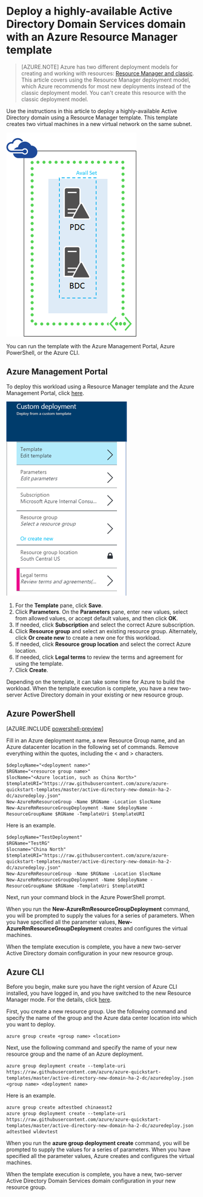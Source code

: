 <!-- deleted in Global -->

<properties
	pageTitle="Highly-available Active Directory Domain Services ARM template | Azure"
	description="Easily deploy two servers acting as Active Directory Domain Services domain controllers with a Resource Manager Template and the Azure Management Portal, Azure PowerShell, or the Azure CLI."
	services="virtual-machines"
	documentationCenter=""
	authors="davidmu1"
	manager="timlt"
	editor=""
	tags="azure-resource-manager"/>

<tags
	ms.service="virtual-machines"
	ms.date="01/07/2016"
	wacn.date=""/>


# Deploy a highly-available Active Directory Domain Services domain with an Azure Resource Manager template

> [AZURE.NOTE] Azure has two different deployment models for creating and working with resources:  [Resource Manager and classic](/documentation/articles/resource-manager-deployment-model/).  This article covers using the Resource Manager deployment model, which Azure recommends for most new deployments instead of the classic deployment model. You can't create this resource with the classic deployment model.

Use the instructions in this article to deploy a highly-available Active Directory domain using a Resource Manager template. This template creates two virtual machines in a new virtual network on the same subnet.

![](./media/virtual-machines-workload-template-ad-domain/two-server-ad.png)

You can run the template with the Azure Management Portal, Azure PowerShell, or the Azure CLI.

## Azure Management Portal

To deploy this workload using a Resource Manager template and the Azure Management Portal, click [here](https://manage.windowsazure.cn/#create/Microsoft.Template/uri/https%3A%2F%2Fraw.githubusercontent.com%2FAzure%2Fazure-quickstart-templates%2Fmaster%2Factive-directory-new-domain-ha-2-dc%2Fazuredeploy.json).

![](./media/virtual-machines-workload-template-ad-domain/azure-portal-template.png)

1.	For the **Template** pane, click **Save**.
2.	Click **Parameters**. On the **Parameters** pane, enter new values, select from allowed values, or accept default values, and then click **OK**.
3.	If needed, click **Subscription** and select the correct Azure subscription.
4.	Click **Resource group** and select an existing resource group. Alternately, click **Or create new** to create a new one for this workload.
5.	If needed, click **Resource group location** and select the correct Azure location.
6.	If needed, click **Legal terms** to review the terms and agreement for using the template.
7.	Click **Create**.

Depending on the template, it can take some time for Azure to build the workload. When the template execution is complete, you have a new two-server Active Directory domain in your existing or new resource group.

## Azure PowerShell

[AZURE.INCLUDE [powershell-preview](../../includes/powershell-preview-inline-include.md)]

Fill in an Azure deployment name, a new Resource Group name, and an Azure datacenter location in the following set of commands. Remove everything within the quotes, including the < and > characters.

	$deployName="<deployment name>"
	$RGName="<resource group name>"
	$locName="<Azure location, such as China North>"
	$templateURI="https://raw.githubusercontent.com/azure/azure-quickstart-templates/master/active-directory-new-domain-ha-2-dc/azuredeploy.json"
	New-AzureRmResourceGroup -Name $RGName -Location $locName
	New-AzureRmResourceGroupDeployment -Name $deployName -ResourceGroupName $RGName -TemplateUri $templateURI

Here is an example.

	$deployName="TestDeployment"
	$RGName="TestRG"
	$locname="China North"
	$templateURI="https://raw.githubusercontent.com/azure/azure-quickstart-templates/master/active-directory-new-domain-ha-2-dc/azuredeploy.json"
	New-AzureRmResourceGroup -Name $RGName -Location $locName
	New-AzureRmResourceGroupDeployment -Name $deployName -ResourceGroupName $RGName -TemplateUri $templateURI

Next, run your command block in the Azure PowerShell prompt.

When you run the **New-AzureRmResourceGroupDeployment** command, you will be prompted to supply the values for a series of parameters. When you have specified all the parameter values, **New-AzureRmResourceGroupDeployment** creates and configures the virtual machines.

When the template execution is complete, you have a new two-server Active Directory domain configuration in your new resource group.

## Azure CLI

Before you begin, make sure you have the right version of Azure CLI installed, you have logged in, and you have switched to the new Resource Manager mode. For the details, click [here](/documentation/articles/virtual-machines-deploy-rmtemplates-azure-cli/#getting-ready).

First, you create a new resource group. Use the following command and specify the name of the group and the Azure data center location into which you want to deploy.

	azure group create <group name> <location>

Next, use the following command and specify the name of your new resource group and the name of an Azure deployment.

	azure group deployment create --template-uri https://raw.githubusercontent.com/azure/azure-quickstart-templates/master/active-directory-new-domain-ha-2-dc/azuredeploy.json <group name> <deployment name>

Here is an example.

	azure group create adtestbed chinaeast2
	azure group deployment create --template-uri https://raw.githubusercontent.com/azure/azure-quickstart-templates/master/active-directory-new-domain-ha-2-dc/azuredeploy.json adtestbed wldevtest

When you run the **azure group deployment create** command, you will be prompted to supply the values for a series of parameters. When you have specified all the parameter values, Azure creates and configures the virtual machines.

When the template execution is complete, you have a new, two-server Active Directory Domain Services domain configuration in your new resource group.
